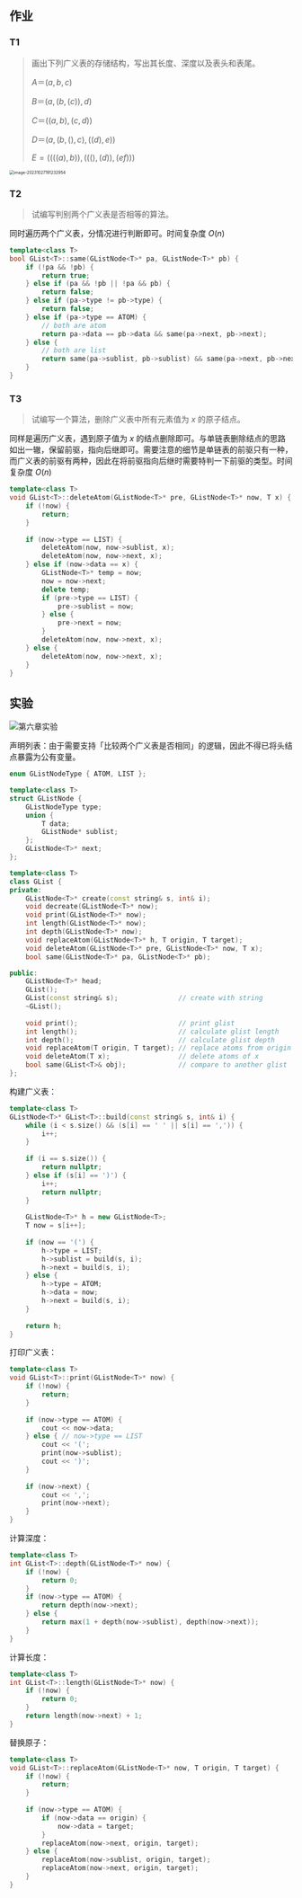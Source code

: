 ## 作业

### T1

> 画出下列广义表的存储结构，写出其长度、深度以及表头和表尾。
>
> $A＝(a, b, c)$
>
> $B＝(a, (b, (c)), d)$
>
> $C＝((a, b), (c, d))$
>
> $D＝(a, (b, ( ), c), ((d), e))$
>
> $E=( (((a), b)), ((( ),(d)), (e f)))$

<img src="https://dwj-oss.oss-cn-nanjing.aliyuncs.com/images/202408051643964.png" alt="image-20231027191232954" style="zoom: 50%;" />

### T2

> 试编写判别两个广义表是否相等的算法。

同时遍历两个广义表，分情况进行判断即可。时间复杂度 $O(n)$

```cpp
template<class T>
bool GList<T>::same(GListNode<T>* pa, GListNode<T>* pb) {
    if (!pa && !pb) {
        return true;
    } else if (pa && !pb || !pa && pb) {
        return false;
    } else if (pa->type != pb->type) {
        return false;
    } else if (pa->type == ATOM) {
        // both are atom
        return pa->data == pb->data && same(pa->next, pb->next);
    } else {
        // both are list
        return same(pa->sublist, pb->sublist) && same(pa->next, pb->next);
    }
}
```

### T3

> 试编写一个算法，删除广义表中所有元素值为 $x$ 的原子结点。

同样是遍历广义表，遇到原子值为 $x$ 的结点删除即可。与单链表删除结点的思路如出一辙，保留前驱，指向后继即可。需要注意的细节是单链表的前驱只有一种，而广义表的前驱有两种，因此在将前驱指向后继时需要特判一下前驱的类型。时间复杂度 $O(n)$

```cpp
template<class T>
void GList<T>::deleteAtom(GListNode<T>* pre, GListNode<T>* now, T x) {
    if (!now) {
        return;
    }
    
    if (now->type == LIST) {
        deleteAtom(now, now->sublist, x);
        deleteAtom(now, now->next, x);
    } else if (now->data == x) {
        GListNode<T>* temp = now;
        now = now->next;
        delete temp;
        if (pre->type == LIST) {
            pre->sublist = now;
        } else {
            pre->next = now;
        }
        deleteAtom(now, now->next, x);
    } else {
        deleteAtom(now, now->next, x);
    }
}
```

## 实验

![第六章实验](https://dwj-oss.oss-cn-nanjing.aliyuncs.com/images/202408051646734.png)

声明列表：由于需要支持「比较两个广义表是否相同」的逻辑，因此不得已将头结点暴露为公有变量。

```cpp
enum GListNodeType { ATOM, LIST };

template<class T>
struct GListNode {
    GListNodeType type;
    union {
        T data;
        GListNode* sublist;
    };
    GListNode<T>* next;
};

template<class T>
class GList {
private:
    GListNode<T>* create(const string& s, int& i);
    void decreate(GListNode<T>* now);
    void print(GListNode<T>* now);
    int length(GListNode<T>* now);
    int depth(GListNode<T>* now);
    void replaceAtom(GListNode<T>* h, T origin, T target);
    void deleteAtom(GListNode<T>* pre, GListNode<T>* now, T x);
    bool same(GListNode<T>* pa, GListNode<T>* pb);

public:
    GListNode<T>* head;
    GList();
    GList(const string& s);               // create with string
    ~GList();
    
    void print();                         // print glist
    int length();                         // calculate glist length
    int depth();                          // calculate glist depth
    void replaceAtom(T origin, T target); // replace atoms from origin to target
    void deleteAtom(T x);                 // delete atoms of x
    bool same(GList<T>& obj);             // compare to another glist
};
```

构建广义表：

```cpp
template<class T>
GListNode<T>* GList<T>::build(const string& s, int& i) {
    while (i < s.size() && (s[i] == ' ' || s[i] == ',')) {
        i++;
    }
    
    if (i == s.size()) {
        return nullptr;
    } else if (s[i] == ')') {
        i++;
        return nullptr;
    }
    
    GListNode<T>* h = new GListNode<T>;
    T now = s[i++];
    
    if (now == '(') {
        h->type = LIST;
        h->sublist = build(s, i);
        h->next = build(s, i);
    } else {
        h->type = ATOM;
        h->data = now;
        h->next = build(s, i);
    }
    
    return h;
}
```

打印广义表：

```cpp
template<class T>
void GList<T>::print(GListNode<T>* now) {
    if (!now) {
        return;
    }
    
    if (now->type == ATOM) {
        cout << now->data;
    } else { // now->type == LIST
        cout << '(';
        print(now->sublist);
        cout << ')';
    }
    
    if (now->next) {
        cout << ',';
        print(now->next);
    }
}
```

计算深度：

```cpp
template<class T>
int GList<T>::depth(GListNode<T>* now) {
    if (!now) {
        return 0;
    }
    if (now->type == ATOM) {
        return depth(now->next);
    } else {
        return max(1 + depth(now->sublist), depth(now->next));
    }
}
```

计算长度：

```cpp
template<class T>
int GList<T>::length(GListNode<T>* now) {
    if (!now) {
        return 0;
    }
    return length(now->next) + 1;
}
```

替换原子：

```cpp
template<class T>
void GList<T>::replaceAtom(GListNode<T>* now, T origin, T target) {
    if (!now) {
        return;
    }
    
    if (now->type == ATOM) {
        if (now->data == origin) {
            now->data = target;
        }
        replaceAtom(now->next, origin, target);
    } else {
        replaceAtom(now->sublist, origin, target);
        replaceAtom(now->next, origin, target);
    }
}
```
